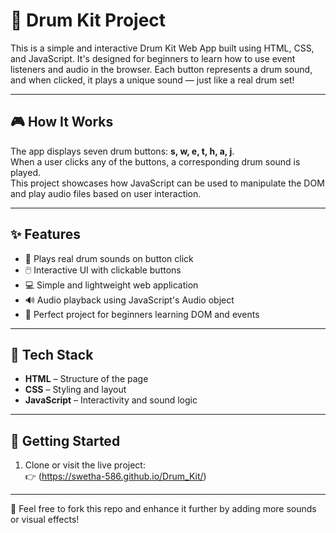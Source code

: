 # 🥁 Drum Kit Project  

This is a simple and interactive Drum Kit Web App built using HTML, CSS, and JavaScript. It's designed for beginners to learn how to use event listeners and audio in the browser. Each button represents a drum sound, and when clicked, it plays a unique sound — just like a real drum set!

---

## 🎮 How It Works  

The app displays seven drum buttons: **s, w, e, t, h, a, j**.  
When a user clicks any of the buttons, a corresponding drum sound is played.  
This project showcases how JavaScript can be used to manipulate the DOM and play audio files based on user interaction.

---

## ✨ Features  

- 🎵 Plays real drum sounds on button click  
- 🖱️ Interactive UI with clickable buttons  
- 💻 Simple and lightweight web application  
- 🔊 Audio playback using JavaScript's Audio object  
- 🧠 Perfect project for beginners learning DOM and events

---

## 🔧 Tech Stack  

- **HTML** – Structure of the page  
- **CSS** – Styling and layout  
- **JavaScript** – Interactivity and sound logic

---

## 🚀 Getting Started  

1. Clone or visit the live project:  
   👉 (https://swetha-586.github.io/Drum_Kit/)

---

💬 Feel free to fork this repo and enhance it further by adding more sounds or visual effects!
